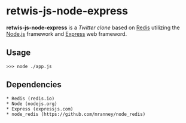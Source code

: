 retwis-js-node-express
======================

**retwis-js-node-express** is a *Twitter clone* based on [Redis](http://code.google.com/p/redis/) utilizing the [Node.js](http://nodejs.org/) framework and [Express](http://expressjs.com/) web frameword.

Usage
----

    >>> node ./app.js

Dependencies
------------
    * Redis (redis.io)
    * Node (nodejs.org)
    * Express (expressjs.com)
    * node_redis (https://github.com/mranney/node_redis)

